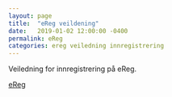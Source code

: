 ```yaml
---
layout: page
title:  "eReg veildening"
date:   2019-01-02 12:00:00 -0400
permalink: eReg
categories: ereg veiledning innregistrering
---
```


Veiledning for innregistrering på eReg.

[eReg][ereg]

[ereg]: https://oslo-universitetssykehus.no/fag-og-forskning/forskning/servicemiljo-for-kvalitetsregistre-hso/ereg



